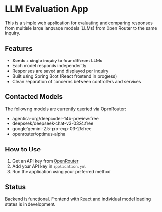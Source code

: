 # LLM Evaluation App

This is a simple web application for evaluating and comparing responses from multiple large language models (LLMs) from Open Router to the same inquiry.

## Features

- Sends a single inquiry to four different LLMs
- Each model responds independently
- Responses are saved and displayed per inquiry
- Built using Spring Boot (React frontend in progress)
- Clean separation of concerns between controllers and services

## Contacted Models

The following models are currently queried via OpenRouter:

- agentica-org/deepcoder-14b-preview:free
- deepseek/deepseek-chat-v3-0324:free
- google/gemini-2.5-pro-exp-03-25:free
- openrouter/optimus-alpha

## How to Use

1. Get an API key from [OpenRouter](https://openrouter.ai/)
2. Add your API key in `application.yml`
3. Run the application using your preferred method 

## Status

Backend is functional. Frontend with React and individual model loading states is in development.
